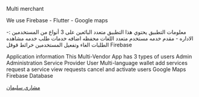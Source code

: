  Multi merchant 



We use
Firebase - Flutter - Google maps



معلومات التطبيق
يحتوي هذا التطبيق متعدد البائعين على 3 أنواع من المستخدمين :-  الاداره - مقدم خدمه
 مستخدم
متعدد اللغات
 محفظه
 اضافه خدمات
 طلب خدمه
 مشاهده الطلبات
 الغاء وتفعيل المستخدمين
 خرائط قوقل
 Firebase


Application information
This Multi-Vendor
App has 3 types of users
 Admin
  Administration
   Service Provider
    User
Multi-language
 wallet
  add services
   request a service
    view requests
     cancel and activate users
      Google Maps
       Firebase Database



<div class="badge-base LI-profile-badge" data-locale="en_US" data-size="medium" data-theme="light" data-type="VERTICAL" data-vanity="مشاري-سليمان-279545224" data-version="v1"><a class="badge-base__link LI-simple-link" href="https://sa.linkedin.com/in/%D9%85%D8%B4%D8%A7%D8%B1%D9%8A-%D8%B3%D9%84%D9%8A%D9%85%D8%A7%D9%86-279545224?trk=profile-badge">مشاري سليمان</a></div>
              
